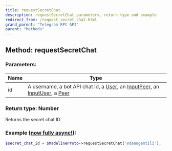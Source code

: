 ```yaml
---
title: requestSecretChat
description: requestSecretChat parameters, return type and example
redirect_from: /request_secret_chat.html
grand_parent: "Telegram RPC API"
parent: "Methods"
---
```

## Method: requestSecretChat  


### Parameters:

| Name     |    Type       |
|----------|---------------|
|id| A username, a bot API chat id, a [User](API_docs/types/User.html), an [InputPeer](API_docs/types/InputPeer.html), an [InputUser](API_docs/types/InputUser.html), a [Peer](API_docs/types/Peer.html)|

### Return type: Number

Returns the secret chat ID

### Example ([now fully async!](https://docs.madelineproto.xyz/docs/ASYNC.html)):


```php
$secret_chat_id = $MadelineProto->requestSecretChat('@danogentili');
```

